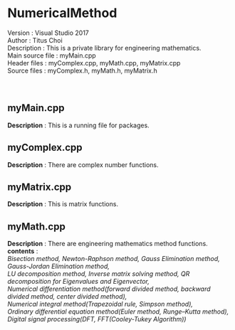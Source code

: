 # NumericalMethod

Version : Visual Studio 2017<br>
Author : Titus Choi<br>
Description : This is a private library for engineering mathematics.<br>
Main source file : myMain.cpp<br>
Header files : myComplex.cpp, myMath.cpp, myMatrix.cpp<br>
Source files : myComplex.h,   myMath.h,   myMatrix.h<br>
<br>
<br>
## myMain.cpp

**Description** : This is a running file for packages.<br>

## myComplex.cpp

**Description** : There are complex number functions.<br>

## myMatrix.cpp

**Description** : This is matrix functions.<br>

## myMath.cpp

**Description** : There are engineering mathematics method functions.<br>
**contents** : <br>
_Bisection method, Newton-Raphson method, Gauss Elimination method, Gauss-Jordan Elimination method,<br>
LU decomposition method, Inverse matrix solving method, QR decomposition for Eigenvalues and Eigenvector,<br>
Numerical differentiation method(forward divided method, backward divided method, center divided method),<br>
Numerical integral method(Trapezoidal rule, Simpson method),<br>
Ordinary differential equation method(Euler method, Runge–Kutta method),<br>
Digital signal processing(DFT, FFT(Cooley-Tukey Algorithm))_
